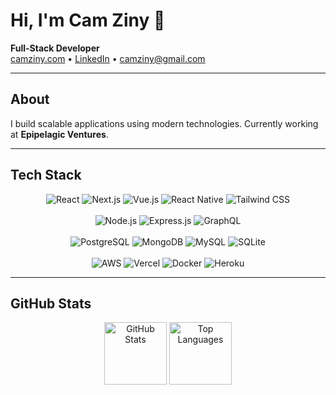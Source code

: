 # Hi, I'm Cam Ziny 👋

**Full-Stack Developer**  
[camziny.com](https://camziny.com) • [LinkedIn](https://linkedin.com/in/camziny) • camziny@gmail.com

---

## About
I build scalable applications using modern technologies. Currently working at **Epipelagic Ventures**.

---

## Tech Stack
<p align="center">
  <!-- Frontend -->
  <img src="https://img.shields.io/badge/React-61DAFB?style=flat-square&logo=react&logoColor=black" alt="React" />
  <img src="https://img.shields.io/badge/Next.js-000000?style=flat-square&logo=next.js&logoColor=white" alt="Next.js" />
  <img src="https://img.shields.io/badge/Vue.js-4FC08D?style=flat-square&logo=vue.js&logoColor=white" alt="Vue.js" />
  <img src="https://img.shields.io/badge/React Native-61DAFB?style=flat-square&logo=react&logoColor=black" alt="React Native" />
  <img src="https://img.shields.io/badge/Tailwind CSS-06B6D4?style=flat-square&logo=tailwindcss&logoColor=white" alt="Tailwind CSS" />
  <br><br>
  <!-- Backend -->
  <img src="https://img.shields.io/badge/Node.js-339933?style=flat-square&logo=node.js&logoColor=white" alt="Node.js" />
  <img src="https://img.shields.io/badge/Express.js-000000?style=flat-square&logo=express&logoColor=white" alt="Express.js" />
  <img src="https://img.shields.io/badge/GraphQL-E10098?style=flat-square&logo=graphql&logoColor=white" alt="GraphQL" />
  <br><br>
  <img src="https://img.shields.io/badge/PostgreSQL-336791?style=flat-square&logo=postgresql&logoColor=white" alt="PostgreSQL" />
  <img src="https://img.shields.io/badge/MongoDB-47A248?style=flat-square&logo=mongodb&logoColor=white" alt="MongoDB" />
  <img src="https://img.shields.io/badge/MySQL-4479A1?style=flat-square&logo=mysql&logoColor=white" alt="MySQL" />
  <img src="https://img.shields.io/badge/SQLite-003B57?style=flat-square&logo=sqlite&logoColor=white" alt="SQLite" />
  <br><br>
  <img src="https://img.shields.io/badge/AWS-FF9900?style=flat-square&logo=amazon-aws&logoColor=white" alt="AWS" />
  <img src="https://img.shields.io/badge/Vercel-000000?style=flat-square&logo=vercel&logoColor=white" alt="Vercel" />
  <img src="https://img.shields.io/badge/Docker-2496ED?style=flat-square&logo=docker&logoColor=white" alt="Docker" />
  <img src="https://img.shields.io/badge/Heroku-430098?style=flat-square&logo=heroku&logoColor=white" alt="Heroku" />
</p>

---

## GitHub Stats
<div align="center">
  <img height="100" src="https://github-readme-stats.vercel.app/api?username=camziny&show_icons=true&theme=default&hide_border=true" alt="GitHub Stats" />
  <img height="100" src="https://github-readme-stats.vercel.app/api/top-langs/?username=camziny&layout=compact&theme=default&hide_border=true" alt="Top Languages" />
</div>
